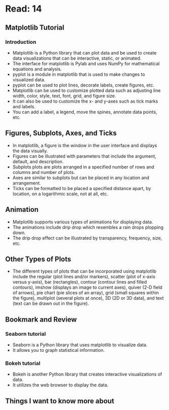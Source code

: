 # Read: 14

## Matplotlib Tutorial

### Introduction

- Matplotlib is a Python library that can plot data and be used to create data visualizations that can be interactive, static, or animated.  
- The interface for matplotlib is Pylab and uses NumPy for mathematical equations and analysis.  
- pyplot is a module in matplotlib that is used to make changes to visualized data.  
- pyplot can be used to plot lines, decorate labels, create figures, etc.  
- Matplotlib can be used to customize plotted data such as adjusting line width, color, style, text, font, grid, and figure size.  
- It can also be used to customize the x- and y-axes such as tick marks and labels.  
- You can add a label, a legend, move the spines, annotate data points, etc.  

## Figures, Subplots, Axes, and Ticks

- In matplotlib, a figure is the window in the user interface and displays the data visually.  
- Figures can be illustrated with parameters that include the argument, default, and description.  
- Subplots plots are plots arranged in a specified number of rows and columns and number of plots.  
- Axes are similar to subplots but can be placed in any location and arrangement.  
- Ticks can be formatted to be placed a specified distance apart, by location, on a logarithmic scale, not at all, etc.  

## Animation

- Matplotlib supports various types of animations for displaying data.  
- The animations include drip drop which resembles a rain drops plopping down.  
- The drip drop effect can be illustrated by transparency, frequency, size, etc.  

## Other Types of Plots

- The different types of plots that can be incorporated using matplotlib include the regular (plot lines and/or markers), scatter (plot of x-axis versus y-axis), bar (rectangles), contour (contour lines and filled contours), imshow (displays an image to current axes), quiver (2-D field of arrows), pie chart (pie slices of an array), grid (small squares within the figure), multiplot (several plots at once), 3D (2D or 3D data), and text (text can be drawn out in the figure).  

## Bookmark and Review

### Seaborn tutorial

- Seaborn is a Python library that uses matplotlib to visualize data.  
- It allows you to graph statistical information.  

### Bokeh tutorial

- Bokeh is another Python library that creates interactive visualizations of data.  
- It utilizes the web browser to display the data.  

## Things I want to know more about
